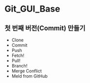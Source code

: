 # Git_GUI_Base

## 첫 번째 버전(Commit) 만들기

- Clone
- Commit
- Push
- Fetch!
- Pull!
- Branch!
- Merge Conflict
- Meld from GitHub
